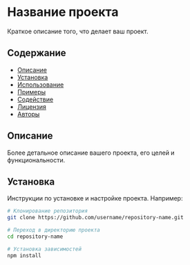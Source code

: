 # Название проекта

Краткое описание того, что делает ваш проект.

## Содержание

- [Описание](#описание)
- [Установка](#установка)
- [Использование](#использование)
- [Примеры](#примеры)
- [Содействие](#содействие)
- [Лицензия](#лицензия)
- [Авторы](#авторы)

## Описание

Более детальное описание вашего проекта, его целей и функциональности.

## Установка

Инструкции по установке и настройке проекта. Например:

```bash
# Клонирование репозитория
git clone https://github.com/username/repository-name.git

# Переход в директорию проекта
cd repository-name

# Установка зависимостей
npm install
